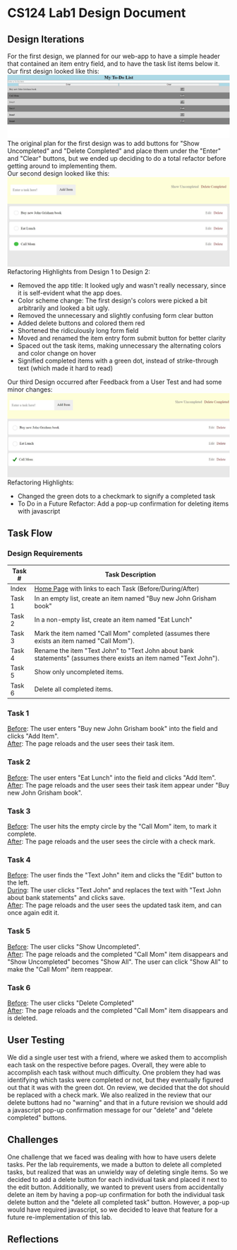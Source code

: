# CS124 Lab1 Design Document

## Design Iterations
For the first design, we planned for our web-app to have a simple header 
that contained an item entry field, and to have the task list items below it.
<br/>Our first design looked like this: 
![First Task List Design](/screenshots/First-Design.JPG)
<br/>The original plan for the first design was to add buttons for 
"Show Uncompleted" and "Delete Completed" and place them under the "Enter"
and "Clear" buttons, but we ended up deciding to do a total refactor before getting 
around to implementing them.
<br/>Our second design looked like this:
![Second Task List Design](/screenshots/Second-Design.JPG)
<br/>Refactoring Highlights from Design 1 to Design 2:
* Removed the app title: It looked ugly and wasn't really necessary, since it is self-evident what the app does.
* Color scheme change: The first design's colors were picked a bit arbitrarily and looked a bit ugly.
* Removed the unnecessary and slightly confusing form clear button
* Added delete buttons and colored them red
* Shortened the ridiculously long form field
* Moved and renamed the item entry form submit button for better clarity
* Spaced out the task items, making unnecessary the alternating colors and color change on hover
* Signified completed items with a green dot, instead of strike-through text (which made it hard to read)

Our third Design occurred after Feedback from a User Test and had some minor changes:
![Third Task List Design](/screenshots/Third-Design.JPG)
<br/>Refactoring Highlights:
* Changed the green dots to a checkmark to signify a completed task
* To Do in a Future Refactor: Add a pop-up confirmation for deleting items with javascript

## Task Flow
### Design Requirements
Task # | Task Description
------ | ----------------
Index  | [Home Page](https://mcgarvs.github.io/cs124/) with links to each Task (Before/During/After)
Task 1 | In an empty list, create an item named "Buy new John Grisham book"
Task 2 | In a non-empty list, create an item named "Eat Lunch"
Task 3 | Mark the item named "Call Mom" completed (assumes there exists an item named "Call Mom").
Task 4 | Rename the item "Text John" to "Text John about bank statements" (assumes there exists an item named "Text John").
Task 5 | Show only uncompleted items.
Task 6 | Delete all completed items.
### Task 1
[Before](https://mcgarvs.github.io/cs124/Tasks/task_1_before.html): 
The user enters "Buy new John Grisham book" into the field and clicks "Add Item".
<br/>[After](https://mcgarvs.github.io/cs124/Tasks/task_1_after.html): 
The page reloads and the user sees their task item.
### Task 2
[Before](https://mcgarvs.github.io/cs124/Tasks/task_2_before.html): 
The user enters "Eat Lunch" into the field and clicks "Add Item".
<br/>[After](https://mcgarvs.github.io/cs124/Tasks/task_2_after.html): 
The page reloads and the user sees their task item appear under "Buy new John Grisham book".
### Task 3
[Before](https://mcgarvs.github.io/cs124/Tasks/task_3_before.html): 
The user hits the empty circle by the "Call Mom" item, to mark it complete.
<br/>[After](https://mcgarvs.github.io/cs124/Tasks/task_3_after.html): 
The page reloads and the user sees the circle with a check mark.
### Task 4
[Before](https://mcgarvs.github.io/cs124/Tasks/task_4_before.html): 
The user finds the "Text John" item and clicks the "Edit" button to the left.
<br/>[During](https://mcgarvs.github.io/cs124/Tasks/task_4_during.html): 
The user clicks "Text John" and replaces the text with "Text John about bank statements" and clicks save.
<br/>[After](https://mcgarvs.github.io/cs124/Tasks/task_4_after.html): 
The page reloads and the user sees the updated task item, and can once again edit it.
### Task 5
[Before](https://mcgarvs.github.io/cs124/Tasks/task_5_before.html): 
The user clicks "Show Uncompleted".
<br/>[After](https://mcgarvs.github.io/cs124/Tasks/task_5_after.html): 
The page reloads and the completed "Call Mom" item disappears and "Show Uncompleted" becomes "Show All". 
The user can click "Show All" to make the "Call Mom" item reappear.
### Task 6
[Before](https://mcgarvs.github.io/cs124/Tasks/task_6_before.html): 
The user clicks "Delete Completed"
<br/>[After](https://mcgarvs.github.io/cs124/Tasks/task_6_after.html): 
The page reloads and the completed "Call Mom" item disappears and is deleted.
## User Testing
We did a single user test with a friend, where we asked them to accomplish each task 
on the respective before pages. 
Overall, they were able to accomplish each task without much difficulty. 
One problem they had was identifying
which tasks were completed or not, but they eventually figured out that it was with the green dot. 
On review, we decided that the dot should be replaced with a check mark. 
We also realized in the review that our delete buttons had no "warning" and that in a future revision
we should add a javascript pop-up confirmation message for our "delete" and "delete completed" buttons.
## Challenges
One challenge that we faced was dealing with how to have users
delete tasks. Per the lab requirements, we made a button to
delete all completed tasks, but realized that was an unwieldy 
way of deleting single items. So we decided to add a delete button 
for each individual task and placed it next to the edit button. 
Additionally, we wanted to prevent users from accidentally
delete an item by having a pop-up confirmation for both the 
individual task delete button and the "delete all completed 
task" button. However, a pop-up would have required javascript, 
so we decided to leave that feature for a future re-implementation 
of this lab.

## Reflections
